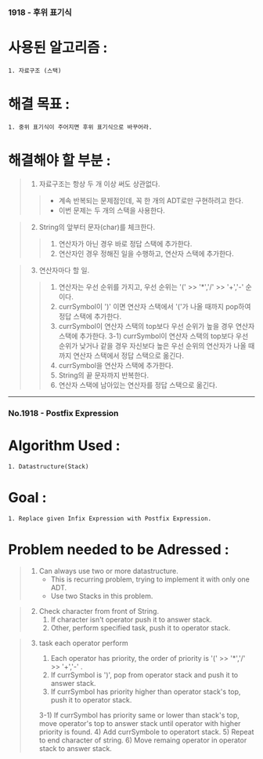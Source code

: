 ### 1918 - 후위 표기식

# 사용된 알고리즘 :
	1. 자료구조 (스택)

# 해결 목표 :
	1. 중위 표기식이 주어지면 후위 표기식으로 바꾸어라.

# 해결해야 할 부분 :
> 1. 자료구조는 항상 두 개 이상 써도 상관없다.
>	> * 계속 반복되는 문제점인데, 꼭 한 개의 ADT로만 구현하려고 한다.
>	> * 이번 문제는 두 개의 스택을 사용한다.

> 2. String의 앞부터 문자(char)를 체크한다.
>	> 1) 연산자가 아닌 경우 바로 정답 스택에 추가한다.
>	> 2) 연산자인 경우 정해진 일을 수행하고, 연산자 스택에 추가한다.

> 3. 연산자마다 할 일.
>	> 1) 연산자는 우선 순위를 가지고, 우선 순위는 '(' >> '*','/' >> '+','-' 순이다.
>	> 2) currSymbol이 ')' 이면 연산자 스택에서 '('가 나올 때까지 pop하여 정답 스택에 추가한다.
>	> 3) currSymbol이  연산자 스택의 top보다 우선 순위가 높을 경우 연산자 스택에 추가한다.
>	> 3-1) currSymbol이 연산자 스택의 top보다 우선 순위가 낮거나 같을 경우 자신보다 높은 우선 순위의 연산자가 나올 때까지 연산자 스택에서 정답 스택으로 옮긴다.
>	> 4) currSymbol을 연산자 스택에 추가한다.
>	> 5) String의 끝 문자까지 반복한다.
>	> 6) 연산자 스택에 남아있는 연산자를 정답 스택으로 옮긴다.
	
* * *

### No.1918 - Postfix Expression

# Algorithm Used :
	1. Datastructure(Stack)

# Goal :
	1. Replace given Infix Expression with Postfix Expression.

# Problem needed to be Adressed :
> 1. Can always use two or more datastructure.
>	 * This is recurring problem, trying to implement it with only one ADT.
>	 * Use two Stacks in this problem.

> 2. Check character from front of String.
>	 1) If character isn't operator push it to answer stack.
>	 2) Other, perform specified task, push it to operator stack.

> 3. task each operator perform
>	 1) Each operator has priority, the order of priority is  '(' >> '*','/' >> '+','-' .
>	 2) If currSymbol is ')', pop from operator stack and push it to answer stack.
>	 3) If currSymbol has priority higher than operator stack's top, push it to operator stack.
>	 
>	 3-1) If currSymbol has priority same or lower than stack's top, move operator's top to answer stack until operator with higher priority is found.
>	 4) Add currSymbole to operatort stack.
>	 5) Repeat to end character of string.
>	 6) Move remaing operator in operator stack to answer stack.
